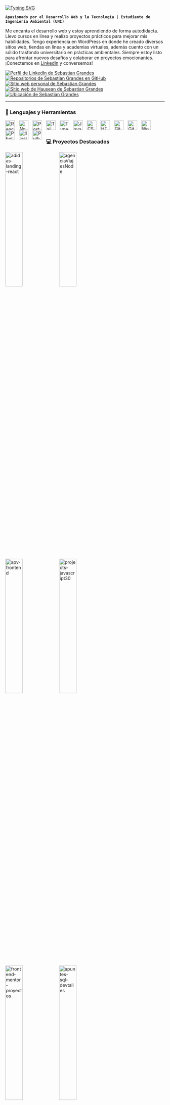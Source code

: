 [![Typing SVG](https://readme-typing-svg.demolab.com?font=Roboto&weight=900&size=30&pause=1000&color=1F2328&vCenter=true&random=false&width=440&height=35&lines=%F0%9F%91%8B+Hola%2C+soy+Sebastian+Grandes;%F0%9F%99%8C+Bienvenido+a+mi+GitHub)](https://git.io/typing-svg)  

**`Apasionado por el Desarrollo Web y la Tecnología | Estudiante de Ingeniería Ambiental (UNI)`**

Me encanta el desarrollo web y estoy aprendiendo de forma autodidacta. Llevo cursos en línea y realizo proyectos prácticos para mejorar mis habilidades. Tengo experiencia en WordPress en donde he creado diversos sitios web, tiendas en línea y academias virtuales, además cuento con un sólido trasfondo universitario en prácticas ambientales. Siempre estoy listo para afrontar nuevos desafíos y colaborar en proyectos emocionantes. ¡Conectemos en [LinkedIn](https://www.linkedin.com/in/sebasgrandes/) y conversemos!

<p align="left">
  <a href="https://www.linkedin.com/in/sebasgrandes">
     <img alt="Perfil de LinkedIn de Sebastian Grandes" title="Conversemos por LinkedIn" src="https://img.shields.io/badge/sebasgrandes-sebasgrandes?style=for-the-badge&logo=linkedin&labelColor=005fbd&color=006cd7"/></a> 
  <a href="https://github.com/sebasgrandes?tab=repositories">
     <img alt="Repositorios de Sebastian Grandes en GitHub" title="Mis repositorios" src="https://img.shields.io/badge/Mis%20Repositorios-sebasgrandes?style=for-the-badge&logo=files&logoColor=white&labelColor=313649&color=3f4965"/></a>
  <a href="https://sebastiangrandes.com">
     <img alt="Sitio web personal de Sebastian Grandes" title="sitio web sebastiangrandes.com" src="https://img.shields.io/badge/sebastiangrandes.com-sebasgrandes?style=for-the-badge&logo=googlechrome&logoColor=white&labelColor=0000b7&color=0000df"/></a> 
  <a href="https://hausean.com">
     <img alt="Sitio web de Hausean de Sebastian Grandes" title="sitio web hausean.com" src="https://img.shields.io/badge/hausean.com-sebasgrandes?style=for-the-badge&logo=googlechrome&logoColor=white&labelColor=4d00c7&color=6300ff"/></a>
  <a href="#">
     <img alt="Ubicación de Sebastian Grandes" title="Lima, Perú" src="https://img.shields.io/badge/Per%C3%BA-sebasgrandes?style=for-the-badge&logo=googlemaps&logoColor=white&label=Lima&labelColor=c94034&color=ea4335"/></a>
</p>

---

### 🧰 Lenguajes y Herramientas

<img align="left" alt="React" width="30px" style="padding-right:10px;" src="https://cdn.jsdelivr.net/gh/devicons/devicon/icons/react/react-original.svg" />
<img align="left" alt="NodeJS" width="30px" style="padding-right:10px;" src="https://cdn.jsdelivr.net/gh/devicons/devicon/icons/nodejs/nodejs-original.svg" />
<img align="left" alt="PostgreSQL" width="30px" style="padding-right:10px;" src="https://cdn.jsdelivr.net/gh/devicons/devicon@latest/icons/postgresql/postgresql-original.svg" />
<img align="left" alt="TailwindCSS" width="30px" style="padding-right:10px;" src="https://cdn.jsdelivr.net/gh/devicons/devicon@latest/icons/tailwindcss/tailwindcss-original.svg" />
<img align="left" alt="TypeScript" width="30px" style="padding-right:10px;" src="https://cdn.jsdelivr.net/gh/devicons/devicon/icons/typescript/typescript-plain.svg" />
<img align="left" alt="JavaScript" width="30px" style="padding-right:10px;" src="https://cdn.jsdelivr.net/gh/devicons/devicon/icons/javascript/javascript-plain.svg" />
<img align="left" alt="CSS" width="30px" style="padding-right:10px;" src="https://cdn.jsdelivr.net/gh/devicons/devicon/icons/css3/css3-plain.svg" />
<img align="left" alt="HTML" width="30px" style="padding-right:10px;" src="https://cdn.jsdelivr.net/gh/devicons/devicon/icons/html5/html5-plain.svg" />
<img align="left" alt="GitHub" width="30px" style="padding-right:10px;" src="https://cdn.jsdelivr.net/gh/devicons/devicon/icons/github/github-original.svg" />
<img align="left" alt="Git" width="30px" style="padding-right:10px;" src="https://cdn.jsdelivr.net/gh/devicons/devicon/icons/git/git-original.svg" />
<img align="left" alt="WordPress" width="30px" style="padding-right:10px;" src="https://cdn.jsdelivr.net/gh/devicons/devicon@latest/icons/wordpress/wordpress-plain.svg" />
<img align="left" alt="Photoshop" width="30px" style="padding-right:10px;" src="https://cdn.jsdelivr.net/gh/devicons/devicon@latest/icons/photoshop/photoshop-original.svg" />
<img align="left" alt="Illustrator" width="30px" style="padding-right:10px;" src="https://cdn.jsdelivr.net/gh/devicons/devicon@latest/icons/illustrator/illustrator-plain.svg" />
<img align="left" alt="Python" width="30px" style="padding-right:10px;" src="https://cdn.jsdelivr.net/gh/devicons/devicon/icons/python/python-plain.svg" />
<br />

#

### 💻 Proyectos Destacados

<p align="left">
  <a href="https://github.com/sebasgrandes/adidas-landing-react"><img width="33%" src="https://github-readme-stats.vercel.app/api/pin/?username=sebasgrandes&repo=adidas-landing-react&theme=react&bg_color=4d597c&title_color=f6f7f9&hide_border=true&icon_color=26c9fc&show_icons=false" alt="adidas-landing-react"></a>
  <a href="https://github.com/sebasgrandes/agenciaViajesNode"><img width="33%" src="https://github-readme-stats.vercel.app/api/pin/?username=sebasgrandes&repo=agenciaViajesNode&theme=react&bg_color=4d597c&title_color=f6f7f9&hide_border=true&icon_color=26c9fc&show_icons=false" alt="agenciaViajesNode"></a>
  <a href="https://github.com/sebasgrandes/apv-frontend"><img width="33%" src="https://github-readme-stats.vercel.app/api/pin?username=sebasgrandes&repo=apv-frontend&theme=react&bg_color=4d597c&title_color=f6f7f9&hide_border=true&icon_color=26c9fc&show_icons=false" alt="apv-frontend"></a>
  <a href="https://github.com/sebasgrandes/projects-javascript30"><img width="33%" src="https://github-readme-stats.vercel.app/api/pin/?username=sebasgrandes&repo=projects-javascript30&theme=react&bg_color=4d597c&title_color=f6f7f9&hide_border=true&icon_color=26c9fc&show_icons=false" alt="projects-javascript30"></a>
  <a href="https://github.com/sebasgrandes/frontend-mentor-proyectos"><img width="33%" src="https://github-readme-stats.vercel.app/api/pin/?username=sebasgrandes&repo=frontend-mentor-proyectos&theme=react&bg_color=4d597c&title_color=f6f7f9&hide_border=true&icon_color=26c9fc&show_icons=false" alt="frontend-mentor-proyectos"></a>
  <a href="https://github.com/sebasgrandes/apuntes-sql-devtalles"><img width="33%" src="https://github-readme-stats.vercel.app/api/pin/?username=sebasgrandes&repo=apuntes-sql-devtalles&theme=react&bg_color=4d597c&title_color=f6f7f9&hide_border=true&icon_color=26c9fc&show_icons=false" alt="apuntes-sql-devtalles"></a>
  <a href="https://github.com/sebasgrandes/projects-js-modern"><img width="33%" src="https://github-readme-stats.vercel.app/api/pin/?username=sebasgrandes&repo=projects-js-modern&theme=react&bg_color=4d597c&title_color=f6f7f9&hide_border=true&icon_color=26c9fc&show_icons=false&show_description=false" alt="projects-js-modern"></a>
  <a href="https://github.com/sebasgrandes/projects-dwc"><img width="33%" src="https://github-readme-stats.vercel.app/api/pin/?username=sebasgrandes&repo=projects-dwc&theme=react&bg_color=4d597c&title_color=f6f7f9&hide_border=true&icon_color=26c9fc&show_icons=false&show_description=false" alt="projects-dwc"></a>
  <a href="https://github.com/sebasgrandes/apuntes-git-devtalles"><img width="33%" src="https://github-readme-stats.vercel.app/api/pin/?username=sebasgrandes&repo=apuntes-git-devtalles&theme=react&bg_color=4d597c&title_color=f6f7f9&hide_border=true&icon_color=26c9fc&show_icons=false&show_description=false" alt="apuntes-git-devtalles"></a>
</p>

<a href="https://github.com/sebasgrandes?tab=repositories"><img alt="Todos los Repositorios" title="Todos los Repositorios" src="https://img.shields.io/badge/Todos%20Mis%20Repositorios-sebasgrandes?style=for-the-badge&logo=files&logoColor=white&labelColor=313649&color=3f4965"/></a>

#

Hecho con ❤️ por [Sebastian Grandes Conqui](https://www.linkedin.com/in/sebasgrandes).

